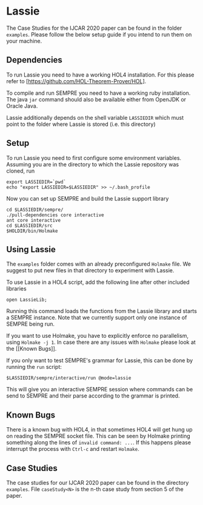 # Lassie

The Case Studies for the IJCAR 2020 paper can be found in the folder `examples`.
Please follow the below setup guide if you intend to run them on your machine.

## Dependencies

To run Lassie you need to have a working HOL4 installation.
For this please refer to [https://github.com/HOL-Theorem-Prover/HOL].

To compile and run SEMPRE you need to have a working ruby installation.
The java `jar` command should also be available either from OpenJDK or Oracle Java.

Lassie additionally depends on the shell variable `LASSIEDIR` which must point
to the folder where Lassie is stored (i.e. this directory)

## Setup

To run Lassie you need to first configure some environment variables.
Assuming you are in the directory to which the Lassie repository was cloned, run

    export LASSIEDIR=`pwd`
    echo "export LASSIEDIR=$LASSIEDIR" >> ~/.bash_profile

Now you can set up SEMPRE and build the Lassie support library

    cd $LASSIEDIR/sempre/
    ./pull-dependencies core interactive
    ant core interactive
    cd $LASSIEDIR/src
    $HOLDIR/bin/Holmake

## Using Lassie

The `examples` folder comes with an already preconfigured `Holmake` file. We
suggest to put new files in that directory to experiment with Lassie.

To use Lassie in a HOL4 script, add the following line after other included
libraries

    open LassieLib;

Running this command loads the functions from the Lassie library and starts
a SEMPRE instance.
Note that we currently support only one instance of SEMPRE being run.

If you want to use Holmake, you have to explicitly enforce no parallelism, using
`Holmake -j 1`.
In case there are any issues with `Holmake` please look at the [[Known Bugs]].

If you only want to test SEMPRE's grammar for Lassie, this can be done by running
the `run` script:

    $LASSIEDIR/sempre/interactive/run @mode=lassie

This will give you an interactive SEMPRE session where commands can be send to
SEMPRE and their parse according to the grammar is printed.

## Known Bugs

There is a known bug with HOL4, in that sometimes HOL4 will get hung up on
reading the SEMPRE socket file.
This can be seen by Holmake printing something along the lines of `invalid command: ...`.
If this happens please interrupt the process with `Ctrl-c` and restart `Holmake`.

## Case Studies

The case studies for our IJCAR 2020 paper can be found in the directory `examples`.
File `caseStudy<N>` is the n-th case study from section 5 of the paper.